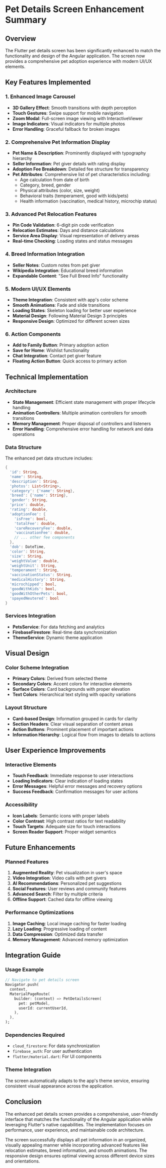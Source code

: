 # Pet Details Screen Enhancement Summary

## Overview
The Flutter pet details screen has been significantly enhanced to match the functionality and design of the Angular application. The screen now provides a comprehensive pet adoption experience with modern UI/UX elements.

## Key Features Implemented

### 1. Enhanced Image Carousel
- **3D Gallery Effect**: Smooth transitions with depth perception
- **Touch Gestures**: Swipe support for mobile navigation
- **Zoom Modal**: Full-screen image viewing with InteractiveViewer
- **Image Indicators**: Visual indicators for multiple photos
- **Error Handling**: Graceful fallback for broken images

### 2. Comprehensive Pet Information Display
- **Pet Name & Description**: Prominently displayed with typography hierarchy
- **Seller Information**: Pet giver details with rating display
- **Adoption Fee Breakdown**: Detailed fee structure for transparency
- **Pet Attributes**: Comprehensive list of pet characteristics including:
  - Age calculation from date of birth
  - Category, breed, gender
  - Physical attributes (color, size, weight)
  - Behavioral traits (temperament, good with kids/pets)
  - Health information (vaccination, medical history, microchip status)

### 3. Advanced Pet Relocation Features
- **Pin Code Validation**: 6-digit pin code verification
- **Relocation Estimates**: Days and distance calculations
- **Service Area Display**: Visual representation of delivery areas
- **Real-time Checking**: Loading states and status messages

### 4. Breed Information Integration
- **Seller Notes**: Custom notes from pet giver
- **Wikipedia Integration**: Educational breed information
- **Expandable Content**: "See Full Breed Info" functionality

### 5. Modern UI/UX Elements
- **Theme Integration**: Consistent with app's color scheme
- **Smooth Animations**: Fade and slide transitions
- **Loading States**: Skeleton loading for better user experience
- **Material Design**: Following Material Design 3 principles
- **Responsive Design**: Optimized for different screen sizes

### 6. Action Components
- **Add to Family Button**: Primary adoption action
- **Save for Home**: Wishlist functionality
- **Chat Integration**: Contact pet giver feature
- **Floating Action Button**: Quick access to primary action

## Technical Implementation

### Architecture
- **State Management**: Efficient state management with proper lifecycle handling
- **Animation Controllers**: Multiple animation controllers for smooth transitions
- **Memory Management**: Proper disposal of controllers and listeners
- **Error Handling**: Comprehensive error handling for network and data operations

### Data Structure
The enhanced pet data structure includes:
```dart
{
  'id': String,
  'name': String,
  'description': String,
  'photos': List<String>,
  'category': {'name': String},
  'breed': {'name': String},
  'gender': String,
  'price': double,
  'rating': double,
  'adoptionFee': {
    'isFree': bool,
    'totalFee': double,
    'careRecoveryFee': double,
    'vaccinationFee': double,
    // ... other fee components
  },
  'dob': DateTime,
  'color': String,
  'size': String,
  'weightValue': double,
  'weightUnit': String,
  'temperament': String,
  'vaccinationStatus': String,
  'medicalHistory': String,
  'microchipped': bool,
  'goodWithKids': bool,
  'goodWithOtherPets': bool,
  'spayedNeutered': bool
}
```

### Services Integration
- **PetsService**: For data fetching and analytics
- **FirebaseFirestore**: Real-time data synchronization
- **ThemeService**: Dynamic theme application

## Visual Design

### Color Scheme Integration
- **Primary Colors**: Derived from selected theme
- **Secondary Colors**: Accent colors for interactive elements
- **Surface Colors**: Card backgrounds with proper elevation
- **Text Colors**: Hierarchical text styling with opacity variations

### Layout Structure
- **Card-based Design**: Information grouped in cards for clarity
- **Section Headers**: Clear visual separation of content areas
- **Action Buttons**: Prominent placement of important actions
- **Information Hierarchy**: Logical flow from images to details to actions

## User Experience Improvements

### Interactive Elements
- **Touch Feedback**: Immediate response to user interactions
- **Loading Indicators**: Clear indication of loading states
- **Error Messages**: Helpful error messages and recovery options
- **Success Feedback**: Confirmation messages for user actions

### Accessibility
- **Icon Labels**: Semantic icons with proper labels
- **Color Contrast**: High contrast ratios for text readability
- **Touch Targets**: Adequate size for touch interactions
- **Screen Reader Support**: Proper widget semantics

## Future Enhancements

### Planned Features
1. **Augmented Reality**: Pet visualization in user's space
2. **Video Integration**: Video calls with pet givers
3. **AI Recommendations**: Personalized pet suggestions
4. **Social Features**: User reviews and community features
5. **Advanced Search**: Filter by multiple criteria
6. **Offline Support**: Cached data for offline viewing

### Performance Optimizations
1. **Image Caching**: Local image caching for faster loading
2. **Lazy Loading**: Progressive loading of content
3. **Data Compression**: Optimized data transfer
4. **Memory Management**: Advanced memory optimization

## Integration Guide

### Usage Example
```dart
// Navigate to pet details screen
Navigator.push(
  context,
  MaterialPageRoute(
    builder: (context) => PetDetailsScreen(
      pet: petModel,
      userId: currentUserId,
    ),
  ),
);
```

### Dependencies Required
- `cloud_firestore`: For data synchronization
- `firebase_auth`: For user authentication
- `flutter/material.dart`: For UI components

### Theme Integration
The screen automatically adapts to the app's theme service, ensuring consistent visual appearance across the application.

## Conclusion

The enhanced pet details screen provides a comprehensive, user-friendly interface that matches the functionality of the Angular application while leveraging Flutter's native capabilities. The implementation focuses on performance, user experience, and maintainable code architecture.

The screen successfully displays all pet information in an organized, visually appealing manner while incorporating advanced features like relocation estimates, breed information, and smooth animations. The responsive design ensures optimal viewing across different device sizes and orientations.
